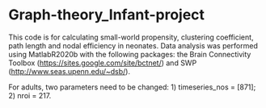 # Graph-theory_Infant-project
This code is for calculating small-world propensity, clustering coefficient, path length and nodal efficiency in neonates.
Data analysis was performed using MatlabR2020b with the following packages: the Brain Connectivity Toolbox (https://sites.google.com/site/bctnet/) and SWP (http://www.seas.upenn.edu/~dsb/).

For adults, two parameters need to be changed: 1) timeseries_nos = [871]; 2) nroi = 217.
